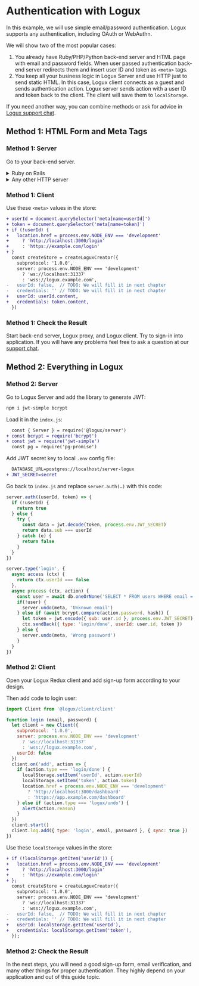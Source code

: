 # Authentication with Logux

In this example, we will use simple email/password authentication. Logux supports any authentication, including OAuth or WebAuthn.

We will show two of the most popular cases:

1. You already have Ruby/PHP/Python back-end server and HTML page with email and password fields. When user passed authentication back-end server redirects them and insert user ID and token as `<meta>` tags.
2. You keep all your business logic in Logux Server and use HTTP just to send static HTML. In this case, Logux client connects as a guest and sends authentication action. Logux server sends action with a user ID and token back to the client. The client will save them to `localStorage`.

If you need another way, you can combine methods or ask for advice in [Logux support chat].

[Logux support chat]: https://gitter.im/logux/logux


## Method 1: HTML Form and Meta Tags

### Method 1: Server

Go to your back-end server.

<details><summary>Ruby on Rails</summary>

Add `jwt` to `Gemfile` and call `bundle`:

```ruby
gem 'jwt'
```

Add JWT secret key to local `.env`:

```diff
  LOGUX_CONTROL_PASSWORD=secret
  LOGUX_URL=http://localhost:31338
+ JWT_SECRET=secret
```

Edit `config/initializers/logux.rb`:

```diff
  config.auth_rule = lambda do |user_id, token|
-   # Allow only local users until we will have a proper authentication
-   Rails.env.development?
+   data = JWT.decode token, ENV['JWT_SECRET'], { algorithm: 'HS256' }
+   data[0]['sub'] == user_id
  end
```

Add `<meta>` tags to application layout used for authenticated user:

```haml
    meta( name="userId" content=current_user.id )
    meta( name="token" content=JWT.encode({ sub: current_user.id }, ENV['JWT_SECRET'], 'HS256') )
```

</details>
<details><summary>Any other HTTP server</summary>

Add JWT secret key to proper storage for your environment. Local `.env` is a good option.

```diff
  LOGUX_CONTROL_PASSWORD=secret
  LOGUX_URL=http://localhost:31338
+ JWT_SECRET=secret
```

Add library to support JWT. Add code to check `userId` and `token` from Logux:

```js
data = JWT.decode(token, ENV['JWT_SECRET'])
return data.sub == userId
```

Generate token to use in HTML template:

```js
token = JWT.encode({ sub: userId }, ENV['JWT_SECRET'])
```

Add this token and user ID to HTML templates used for authenticated user:

```html
    <meta name="userId" content=<?= userId ?>>
    <meta name="token" content=<?= token ?>>
```

</details>


### Method 1: Client

Use these `<meta>` values in the store:

```diff
+ userId = document.querySelector('meta[name=userId]')
+ token = document.querySelector('meta[name=token]')
+ if (!userId) {
+   location.href = process.env.NODE_ENV === 'development'
+     ? 'http://localhost:3000/login'
+     : 'https://example.com/login'
+ }
  const createStore = createLoguxCreator({
    subprotocol: '1.0.0',
    server: process.env.NODE_ENV === 'development'
      ? 'ws://localhost:31337'
      : 'wss://logux.example.com',
-   userId: false,  // TODO: We will fill it in next chapter
-   credentials: '' // TODO: We will fill it in next chapter
+   userId: userId.content,
+   credentials: token.content,
  })
```


### Method 1: Check the Result

Start back-end server, Logux proxy, and Logux client. Try to sign-in into application. If you will have any problems feel free to ask a question at our [support chat].

[support chat]: https://gitter.im/logux/logux


## Method 2: Everything in Logux

### Method 2: Server

Go to Logux Server and add the library to generate JWT:

```sh
npm i jwt-simple bcrypt
```

Load it in the `index.js`:

```diff
  const { Server } = require('@logux/server')
+ const bcrypt = require('bcrypt')
+ const jwt = require('jwt-simple')
  const pg = require('pg-promise')
```

Add JWT secret key to local `.env` config file:

```diff
  DATABASE_URL=postgres://localhost/server-logux
+ JWT_SECRET=secret
```

Go back to `index.js` and replace `server.auth(…)` with this code:

```js
server.auth((userId, token) => {
  if (!userId) {
    return true
  } else {
    try {
      const data = jwt.decode(token, process.env.JWT_SECRET)
      return data.sub === userId
    } catch (e) {
      return false
    }
  }
})

server.type('login', {
  async access (ctx) {
    return ctx.userId === false
  },
  async process (ctx, action) {
    const user = await db.oneOrNone('SELECT * FROM users WHERE email = $1', action.email);
    if(!user) {
      server.undo(meta, 'Unknown email')
    } else if (await bcrypt.compare(action.password, hash)) {
      let token = jwt.encode({ sub: user.id }, process.env.JWT_SECRET)
      ctx.sendBack({ type: 'login/done', userId: user.id, token })
    } else {
      server.undo(meta, 'Wrong password')
    }
  }
})
```


### Method 2: Client

Open your Logux Redux client and add sign-up form according to your design.

Then add code to login user:

```js
import Client from '@logux/client/client'

function login (email, password) {
  let client = new Client({
    subprotocol: '1.0.0',
    server: process.env.NODE_ENV === 'development'
      ? 'ws://localhost:31337'
      : 'wss://logux.example.com',
    userId: false
  })
  client.on('add', action => {
    if (action.type === 'login/done') {
      localStorage.setItem('userId', action.userId)
      localStorage.setItem('token', action.token)
      location.href = process.env.NODE_ENV === 'development'
        ? 'http://localhost:3000/dashboard'
        : 'https://app.example.com/dashboard'
    } else if (action.type === 'logux/undo') {
      alert(action.reason)
    }
  })
  client.start()
  client.log.add({ type: 'login', email, password }, { sync: true })
})
```

Use these `localStorage` values in the store:

```diff
+ if (!localStorage.getItem('userId')) {
+   location.href = process.env.NODE_ENV === 'development'
+     ? 'http://localhost:3000/login'
+     : 'https://example.com/login'
+ };
  const createStore = createLoguxCreator({
    subprotocol: '1.0.0',
    server: process.env.NODE_ENV === 'development'
      ? 'ws://localhost:31337'
      : 'wss://logux.example.com',
-   userId: false,  // TODO: We will fill it in next chapter
-   credentials: '' // TODO: We will fill it in next chapter
+   userId: localStorage.getItem('userId'),
+   credentials: localStorage.getItem('token'),
  });
```


### Method 2: Check the Result

In the next steps, you will need a good sign-up form, email verification, and many other things for proper authentication. They highly depend on your application and out of this guide topic.
